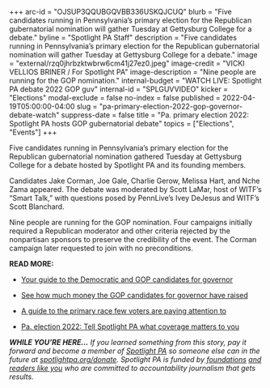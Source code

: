 +++
arc-id = "OJSUP3QQUBGQVBB336USKQJCUQ"
blurb = "Five candidates running in Pennsylvania’s primary election for the Republican gubernatorial nomination will gather Tuesday at Gettysburg College for a debate."
byline = "Spotlight PA Staff"
description = "Five candidates running in Pennsylvania’s primary election for the Republican gubernatorial nomination will gather Tuesday at Gettysburg College for a debate."
image = "external/rzq0jhrbzktwbrw6cm41j27ez0.jpeg"
image-credit = "VICKI VELLIOS BRINER / For Spotlight PA"
image-description = "Nine people are running for the GOP nomination."
internal-budget = "WATCH LIVE: Spotlight PA debate 2022 GOP guv"
internal-id = "SPLGUVVIDEO"
kicker = "Elections"
modal-exclude = false
no-index = false
published = 2022-04-19T05:00:00-04:00
slug = "pa-primary-election-2022-gop-governor-debate-watch"
suppress-date = false
title = "Pa. primary election 2022: Spotlight PA hosts GOP gubernatorial debate"
topics = ["Elections", "Events"]
+++

Five candidates running in Pennsylvania’s primary election for the Republican gubernatorial nomination gathered Tuesday at Gettysburg College for a debate hosted by Spotlight PA and its founding members.

Candidates Jake Corman, Joe Gale, Charlie Gerow, Melissa Hart, and Nche Zama appeared. The debate was moderated by Scott LaMar, host of WITF’s “Smart Talk,” with questions posed by PennLive’s Ivey DeJesus and WITF’s Scott Blanchard.

Nine people are running for the GOP nomination. Four campaigns initially required a Republican moderator and other criteria rejected by the nonpartisan sponsors to preserve the credibility of the event. The Corman campaign later requested to join with no preconditions.

<script src="https://www.spotlightpa.org/embed.js" async></script><div data-spl-embed-version="1" data-spl-src="https://www.spotlightpa.org/embeds/newsletter/"></div>

<b>READ MORE:</b>

- <a href="https://www.spotlightpa.org/news/2022/04/pa-primary-governor-election-2022-candidates-guide/">Your guide to the Democratic and GOP candidates for governor</a>

- <a href="https://www.spotlightpa.org/news/2022/04/pa-primary-governor-election-2022-candidates-fundraising-donations/" target="_blank">See how much money the GOP candidates for governor have raised</a>

- <a href="https://www.spotlightpa.org/news/2022/04/pennsylvania-lieutenant-governor-2022-election-guide/">A guide to the primary race few voters are paying attention to</a>

- <a href="https://www.spotlightpa.org/news/2022/02/pennsylvania-election-2022-questions-answers/" target="_blank">Pa. election 2022: Tell Spotlight PA what coverage matters to you</a>

<i><b>WHILE YOU’RE HERE...</b></i><i> If you learned something from this story, pay it forward and become a member of </i><a href="https://www.spotlightpa.org/"><i>Spotlight PA</i></a><i> so someone else can in the future at </i><a href="http://spotlightpa.org/donate"><i>spotlightpa.org/donate</i></a><i>. Spotlight PA is funded by</i><a href="https://www.spotlightpa.org/support"><i> foundations</i></a><i> </i><a href="https://www.spotlightpa.org/support"><i>and readers like you</i></a><i> who are committed to accountability journalism that gets results.</i>
